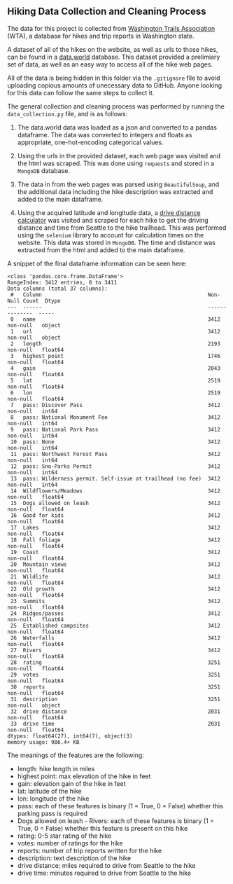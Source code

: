 ## Hiking Data Collection and Cleaning Process

The data for this project is collected from [Washington Trails Association](https://www.wta.org/) (WTA), a database for hikes and trip reports in Washington state.

A dataset of all of the hikes on the website, as well as urls to those hikes, can be found in a [data.world](https://data.world/nick-hassell/washington-state-hiking-trails) database. This dataset provided a prelimiary set of data, as well as an easy way to access all of the hike web pages.

All of the data is being hidden in this folder via the `.gitignore` file to avoid uploading copious amounts of unecessary data to GitHub. Anyone looking for this data can follow the same steps to collect it.

The general collection and cleaning process was performed by running the `data_collection.py` file, and is as follows:

1. The data.world data was loaded as a json and converted to a pandas dataframe. The data was converted to integers and floats as appropriate, one-hot-encoding categorical values.

2. Using the urls in the provided dataset, each web page was visited and the html was scraped. This was done using `requests` and stored in a `MongoDB` database.

3. The data in from the web pages was parsed using `BeautifulSoup`, and the additional data including the hike description was extracted and added to the main dataframe.

4. Using the acquired latitude and longitude data, a [drive distance calculator](https://distancecalculator.globefeed.com/) was visited and scraped for each hike to get the driving distance and time from Seattle to the hike trailhead. This was performed using the `selenium` library to account for calculation times on the website. This data was stored in `MongoDB`. The time and distance was extracted from the html and added to the main dataframe.

A snippet of the final dataframe information can be seen here:

```
<class 'pandas.core.frame.DataFrame'>
RangeIndex: 3412 entries, 0 to 3411
Data columns (total 37 columns):
 #   Column                                                     Non-Null Count  Dtype  
---  ------                                                     --------------  -----  
 0   name                                                       3412 non-null   object 
 1   url                                                        3412 non-null   object 
 2   length                                                     2193 non-null   float64
 3   highest point                                              1746 non-null   float64
 4   gain                                                       2043 non-null   float64
 5   lat                                                        2519 non-null   float64
 6   lon                                                        2519 non-null   float64
 7   pass: Discover Pass                                        3412 non-null   int64  
 8   pass: National Monument Fee                                3412 non-null   int64  
 9   pass: National Park Pass                                   3412 non-null   int64  
 10  pass: None                                                 3412 non-null   int64  
 11  pass: Northwest Forest Pass                                3412 non-null   int64  
 12  pass: Sno-Parks Permit                                     3412 non-null   int64  
 13  pass: Wilderness permit. Self-issue at trailhead (no fee)  3412 non-null   int64  
 14  Wildflowers/Meadows                                        3412 non-null   float64
 15  Dogs allowed on leash                                      3412 non-null   float64
 16  Good for kids                                              3412 non-null   float64
 17  Lakes                                                      3412 non-null   float64
 18  Fall foliage                                               3412 non-null   float64
 19  Coast                                                      3412 non-null   float64
 20  Mountain views                                             3412 non-null   float64
 21  Wildlife                                                   3412 non-null   float64
 22  Old growth                                                 3412 non-null   float64
 23  Summits                                                    3412 non-null   float64
 24  Ridges/passes                                              3412 non-null   float64
 25  Established campsites                                      3412 non-null   float64
 26  Waterfalls                                                 3412 non-null   float64
 27  Rivers                                                     3412 non-null   float64
 28  rating                                                     3251 non-null   float64
 29  votes                                                      3251 non-null   float64
 30  reports                                                    3251 non-null   float64
 31  description                                                3251 non-null   object 
 32  drive distance                                             2031 non-null   float64
 33  drive time                                                 2031 non-null   float64
dtypes: float64(27), int64(7), object(3)
memory usage: 986.4+ KB
```

The meanings of the features are the following:

- length: hike length in miles
- highest point: max elevation of the hike in feet
- gain: elevation gain of the hike in feet
- lat: latitude of the hike
- lon: longitude of the hike
- pass: each of these features is binary (1 = True, 0 = False) whether this parking pass is required
- Dogs allowed on leash - Rivers: each of these features is binary (1 = True, 0 = False) whether this feature is present on this hike
- rating: 0-5 star rating of the hike
- votes: number of ratings for the hike
- reports: number of trip reports written for the hike
- description: text description of the hike
- drive distance: miles required to drive from Seattle to the hike
- drive time: minutes required to drive from Seattle to the hike
